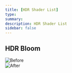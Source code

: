 ```yaml
---
title: [HDR Shader List]
type:
summary:
description: HDR Shader List
sidebar: false
---
```


## HDR Bloom

<link rel="stylesheet" href="/assets/css/slider.css">

<div class="img-compare">
  <img src="{{ 'https://i.postimg.cc/nVCWWvCL/HDR-Bloom-before.png' | relative_url }}" alt="Before">
  <div class="img-overlay">
    <img src="{{ 'https://i.postimg.cc/KcRWWnRG/HDR-Bloom-after.png' | relative_url }}" alt="After">
  </div>
  <div class="slider-handle"></div>
</div>

<script src="{{ '/assets/js/compare.js' | relative_url }}"></script>

